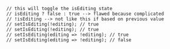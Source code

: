         // this will toggle the isEditing state
        // isEditing ? false : true --> flawed because complicated
        // !isEditing --> not like this if based on previous value
        // setIsEditing(!editing); // true
        // setIsEditing(!editing); // true
        // setIsEditing(editing => !editing); // true
        // setIsEditing(editing => !editing); // false